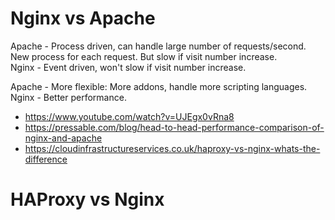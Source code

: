 # Nginx vs Apache

Apache - Process driven, can handle large number of requests/second. New process for each request. But slow if visit number increase.  
Nginx - Event driven, won't slow if visit number increase.  

Apache - More flexible: More addons, handle more scripting languages.  
Nginx - Better performance.  

- https://www.youtube.com/watch?v=UJEgx0vRna8 
- https://pressable.com/blog/head-to-head-performance-comparison-of-nginx-and-apache
- https://cloudinfrastructureservices.co.uk/haproxy-vs-nginx-whats-the-difference

# HAProxy vs Nginx

